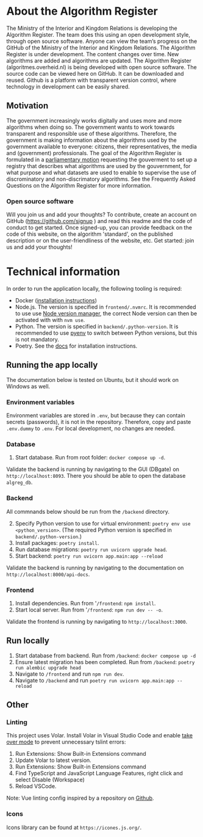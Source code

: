 # About the Algorithm Register 
The Ministry of the Interior and Kingdom Relations is developing the Algorithm Register. The team does this using an open development style, through open source software. Anyone can view the team’s progress on the GitHub of the Ministry of the Interior and Kingdom Relations. The Algorithm Register is under development. The content changes over time. New algorithms are added and algorithms are updated. 
The Algorithm Register (algoritmes.overheid.nl) is being developed with open source software. The source code can be viewed here on GitHub. It can be downloaded and reused. Github is a platform with transparent version control, where technology in development can be easily shared. 
## Motivation 
The government increasingly works digitally and uses more and more algorithms when doing so. The government wants to work towards transparent and responsible use of these algorithms. Therefore, the government is making information about the algorithms used by the government available to everyone: citizens, their representatives, the media and (government) professionals. 
The goal of the Algorithm Register is formulated in a [parliamentary motion](https://www.tweedekamer.nl/kamerstukken/moties/detail?id=2021Z00984&did=2021D02426) requesting the gouverment to set up a registry that describes what algorithms are used by the gouvernment, for what purpose and what datasets are used to enable to supervise the use of discrominatory and non-discrimatory algorithms. 
See the Frequently Asked Questions on the Algorithm Register for more information. 
### Open source software 
Will you join us and add your thoughts? To contribute, create an account on GitHub (https://github.com/signup ) and read this readme and the code of conduct to get started. 
Once signed-up, you can provide feedback on the code of this website, on the algorithm 'standard', on the published description or on the user-friendliness of the website, etc. 
Get started: join us and add your thoughts! 


# Technical information

In order to run the application locally, the following tooling is required:

- Docker ([installation instructions](https://docs.docker.com/get-docker/))
- Node.js. The version is specified in `frontend/.nvmrc`. It is recommended to use use [Node version manager](https://github.com/nvm-sh/nvm), the correct Node version can then be activated with with `nvm use`.
- Python. The version is specified in `backend/.python-version`. It is recommended to use [pyenv](https://github.com/pyenv/pyenv) to switch between Python versions, but this is not mandatory.
- Poetry. See the [docs](https://python-poetry.org/docs/#installation) for installation instructions.

## Running the app locally

The documentation below is tested on Ubuntu, but it should work on Windows as well.

### Environment variables

Environment variables are stored in `.env`, but because they can contain secrets (passwords), it is not in the repository. Therefore, copy and paste `.env.dummy` to `.env`. For local development, no changes are needed.

### Database

1. Start database. Run from root folder: `docker compose up -d`.

Validate the backend is running by navigating to the GUI (DBgate) on `http://localhost:8093`. There you should be able to open the database `algreg_db`.

### Backend

All commnands below should be run from the `/backend` directory.

2. Specify Python version to use for virtual environment: `poetry env use <python_version>`. (The required Python version is specified in `backend/.python-version`.)
3. Install packages: `poetry install`.
4. Run database migrations: `poetry run uvicorn upgrade head`.
5. Start backend: `poetry run uvicorn app.main:app --reload`

Validate the backend is running by navigating to the documentation on `http://localhost:8000/api-docs`.

### Frontend

1.  Install dependencies. Run from '`/frontend`: `npm install`.
2.  Start local server. Run from '`/frontend`: `npm run dev -- -o`.

Validate the frontend is running by navigating to `http://localhost:3000`.

## Run locally

1. Start database from backend. Run from `/backend`: `docker compose up -d`
2. Ensure latest migration has been completed. Run from `/backend`: `poetry run alembic upgrade head`
3. Navigate to `/frontend` and run `npm run dev`.
4. Navigate to `/backend` and run `poetry run uvicorn app.main:app --reload`

## Other

### Linting

This project uses Volar. Install Volar in Visual Studio Code and enable [take over mode](https://github.com/johnsoncodehk/volar/discussions/471) to prevent unnecessary tslint errors:

1. Run Extensions: Show Built-in Extensions command
2. Update Volar to latest version.
3. Run Extensions: Show Built-in Extensions command
4. Find TypeScript and JavaScript Language Features, right click and select Disable (Workspace)
5. Reload VSCode.

Note:
Vue linting config inspired by a repository on [Github](https://github.com/weicheng2138/nuxt3-eslint-starter).

### Icons

Icons library can be found at `https://icones.js.org/`.
